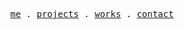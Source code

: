 <p align="center">
    <samp>
      <a target="_blank" href="https://www.atlasyigitaydin.com/me">me</a target="_blank"> .
      <a target="_blank" href="https://www.atlasyigitaydin.com/projects">projects</a> .
      <a target="_blank" href="https://www.atlasyigitaydin.com/works">works</a> .
      <a target="_blank" href="https://www.atlasyigitaydin.com/contact">contact</a>
    </samp>
  </p>
